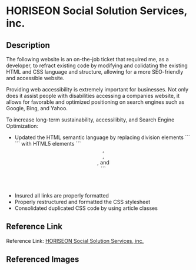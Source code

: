 # HORISEON Social Solution Services, inc.
<h2>Description</h2>
<p>
    The following website is an on-the-job ticket that required me, as a developer, to refract existing code by modifying and colidating the existing HTML and CSS language and structure, allowing for a more SEO-friendly and accessible website.
</p>
<p>
    Providing web accessibility is extremely important for businesses. Not only does it assist people with disabilities accessing a companies website, it allows for favorable and optimized positioning on search engines such as Google, Bing, and Yahoo.
<p>
    To increase long-term sustainability, accessilibity, and Search Engine Optimization:
</p>
<ul>
    <li>
        Updated the HTML semantic language by replacing division elements ```<div>``` with HTML5 elements ```<header>, <section>,<article>, and <footer>```
    </li>
    <li>
        Insured all links are properly formatted
    </li>
    <li>
        Properly restructured and formatted the CSS stylesheet
    </li>
    <li>
        Consolidated duplicated CSS code by using article classes
    </li>
</ul>
<h2>Reference Link</h2>
<p>Reference Link: <a href="https://joshacross.github.io/urban-octo-telegram/">HORISEON Social Solution Services, inc.</a>

<h2>Referenced Images</h2>
